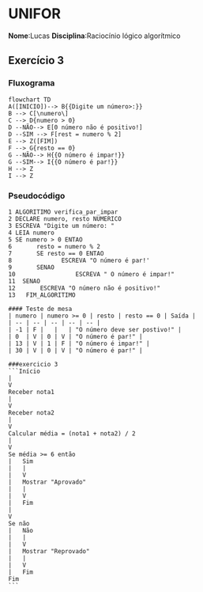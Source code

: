 # UNIFOR
**Nome**:Lucas
**Disciplina**:Raciocínio lógico algorítmico
## Exercício 3
### Fluxograma
```mermaid
flowchart TD
A([INICIO])--> B{{Digite um número>:}}
B --> C[\numero\]
C --> D{numero > 0}
D --NÃO--> E[0 número não é positivo!]
D --SIM --> F[rest = numero % 2]
E --> Z([FIM])
F --> G{resto == 0}
G --NÃO--> H{{O número é impar!}}
G --SIM--> I{{O número é par!}}
H --> Z
I --> Z
```
### Pseudocódigo
````
1 ALGORITIMO verifica_par_impar
2 DECLARE numero, resto NUMERICO
3 ESCREVA "Digite um número: "
4 LEIA numero 
5 SE numero > 0 ENTAO 
6       resto = numero % 2 
7       SE resto == 0 ENTAO
8              ESCREVA "O número é par!'
9       SENAO
10                 ESCREVA " O número é impar!"
11  SENAO
12       ESCREVA "O número não é positivo!"
13   FIM_ALGORITIMO

#### Teste de mesa 
| numero | numero >= 0 | resto | resto == 0 | Saída |
| -- | -- | -- | -- | -- | 
| -1 | F |   |   | "O número deve ser postivo!" |
| 0  | V | 0 | V | "O número é par!" |
| 13 | V | 1 | F | "O número é impar!" |
| 30 | V | 0 | V | "O número é par!" |

###exercicio 3
```Início
|
V
Receber nota1
|
V
Receber nota2
|
V
Calcular média = (nota1 + nota2) / 2
|
V
Se média >= 6 então
|   Sim
|   |
|   V
|   Mostrar "Aprovado"
|   |
|   V
|   Fim
|
V
Se não
|   Não
|   |
|   V
|   Mostrar "Reprovado"
|   |
|   V
|   Fim
Fim
```

